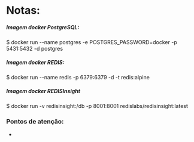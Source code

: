 # Notas:

##### Imagem docker PostgreSQL: 
$ docker run --name postgres -e POSTGRES_PASSWORD=docker -p 5431:5432 -d postgres


##### Imagem docker REDIS: 
$ docker run --name redis -p 6379:6379 -d -t redis:alpine


##### Imagem docker REDISInsight
$ docker run -v redisinsight:/db -p 8001:8001 redislabs/redisinsight:latest



### Pontos de atenção:

-
